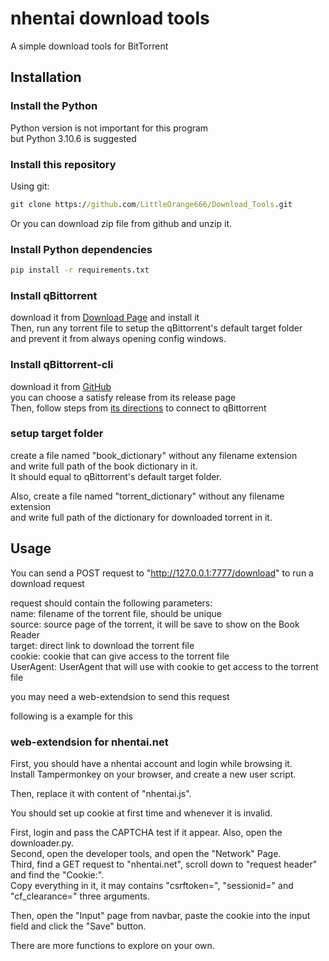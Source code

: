 # nhentai download tools

A simple download tools for BitTorrent

## Installation

### Install the Python

Python version is not important for this program  
but Python 3.10.6 is suggested

### Install this repository

Using git:
```cmd
git clone https://github.com/LittleOrange666/Download_Tools.git
```
Or you can download zip file from github and unzip it.

### Install Python dependencies

```cmd
pip install -r requirements.txt
```

### Install qBittorrent

download it from [Download Page](https://www.qbittorrent.org/download) and install it  
Then, run any torrent file to setup the qBittorrent's default target folder  
and prevent it from always opening config windows.

### Install qBittorrent-cli

download it from [GitHub](https://github.com/fedarovich/qbittorrent-cli)  
you can choose a satisfy release from its release page  
Then, follow steps from [its directions](https://github.com/fedarovich/qbittorrent-cli/wiki/Getting-Started) to connect to qBittorrent

### setup target folder

create a file named "book_dictionary" without any filename extension  
and write full path of the book dictionary in it.  
It should equal to qBittorrent's default target folder.

Also, create a file named "torrent_dictionary" without any filename extension  
and write full path of the dictionary for downloaded torrent in it.

## Usage

You can send a POST request to "http://127.0.0.1:7777/download" to run a download request

request should contain the following parameters:  
name: filename of the torrent file, should be unique  
source: source page of the torrent, it will be save to show on the Book Reader  
target: direct link to download the torrent file  
cookie: cookie that can give access to the torrent file  
UserAgent: UserAgent that will use with cookie to get access to the torrent file

you may need a web-extendsion to send this request

following is a example for this

### web-extendsion for nhentai.net

First, you should have a nhentai account and login while browsing it.  
Install Tampermonkey on your browser, and create a new user script.

Then, replace it with content of "nhentai.js".

You should set up cookie at first time and whenever it is invalid.

First, login and pass the CAPTCHA test if it appear. Also, open the downloader.py.  
Second, open the developer tools, and open the "Network" Page.  
Third, find a GET request to "nhentai.net", scroll down to "request header" and find the "Cookie:".  
Copy everything in it, it may contains "csrftoken=", "sessionid=" and "cf_clearance=" three arguments.

Then, open the "Input" page from navbar, paste the cookie into the input field and click the "Save" button.

There are more functions to explore on your own.
